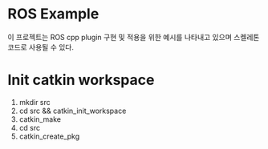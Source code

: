 # ROS Example
이 프로젝트는 ROS cpp plugin 구현 및 적용을 위한 예시를 나타내고 있으며 스켈레톤 코드로 사용될 수 있다.

# Init catkin workspace
1. mkdir src
2. cd src && catkin_init_workspace
3. catkin_make
4. cd src
5. catkin_create_pkg
